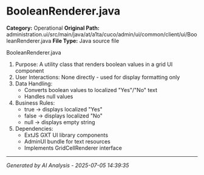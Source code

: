 # BooleanRenderer.java

**Category:** Operational
**Original Path:** administration.ui/src/main/java/at/a1ta/cuco/admin/ui/common/client/ui/BooleanRenderer.java
**File Type:** Java source file

BooleanRenderer.java
1. Purpose: A utility class that renders boolean values in a grid UI component
2. User Interactions: None directly - used for display formatting only
3. Data Handling:
   - Converts boolean values to localized "Yes"/"No" text
   - Handles null values
4. Business Rules:
   - true → displays localized "Yes"
   - false → displays localized "No"
   - null → displays empty string
5. Dependencies:
   - ExtJS GXT UI library components
   - AdminUI bundle for text resources
   - Implements GridCellRenderer interface

---
*Generated by AI Analysis - 2025-07-05 14:39:35*
